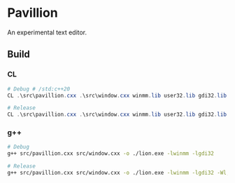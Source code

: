 # Pavillion

An experimental text editor.

## Build

### CL

```ps1
# Debug # /std:c++20
CL .\src\pavillion.cxx .\src\window.cxx winmm.lib user32.lib gdi32.lib /link /OUT:lion.exe

# Release
CL .\src\pavillion.cxx .\src\window.cxx winmm.lib user32.lib gdi32.lib /link /OUT:lion.exe /SUBSYSTEM:WINDOWS /entry:mainCRTStartup
```

### g++

```bash
# Debug
g++ src/pavillion.cxx src/window.cxx -o ./lion.exe -lwinmm -lgdi32

# Release
g++ src/pavillion.cxx src/window.cxx -o ./lion.exe -lwinmm -lgdi32 -Wl,-subsystem,windows
```
